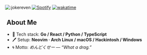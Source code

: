 ![:jokereven](https://count.getloli.com/@:jokereven?theme=booru-ve)
[![Spotify](https://novatorem.vercel.app/api/spotify?background_color=0d1117&border_color=ffffff)](https://open.spotify.com/user/31yd36afueznbf5jzxs7kifn73wu)
[![wakatime](https://wakatime.com/badge/user/eada5769-12fd-41f7-af3d-65254494dce1.svg)](https://wakatime.com/@eada5769-12fd-41f7-af3d-65254494dce1)

## ​​​ About Me
- 🔨 Tech stack: **Go / React / Python / TypeScript**
- 🖊️ Setup: **Neovim · Arch Linux / macOS / Hackintosh / Windows**
- 🌀 Motto: *めんどくせー — “What a drag.”*
